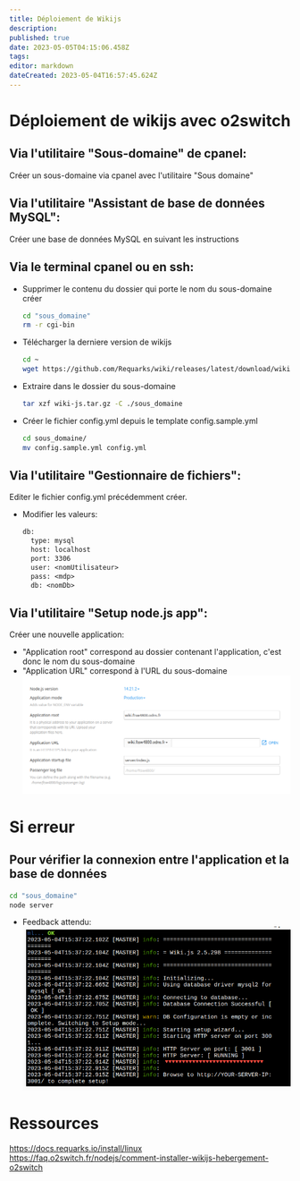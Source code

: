 ```yaml
---
title: Déploiement de Wikijs
description: 
published: true
date: 2023-05-05T04:15:06.458Z
tags: 
editor: markdown
dateCreated: 2023-05-04T16:57:45.624Z
---
```


# Déploiement de wikijs avec o2switch
## Via l'utilitaire "Sous-domaine" de cpanel:
Créer un sous-domaine via cpanel avec l'utilitaire "Sous domaine"

## Via l'utilitaire "Assistant de base de données MySQL":
Créer une base de données MySQL en suivant les instructions

## Via le terminal cpanel ou en ssh:

- Supprimer le contenu du dossier qui porte le nom du sous-domaine créer
	```sh
  cd "sous_domaine"
  rm -r cgi-bin
  ```

- Télécharger la derniere version de wikijs
  ```sh
  cd ~
  wget https://github.com/Requarks/wiki/releases/latest/download/wiki-js.tar.gz
  ```

- Extraire dans le dossier du sous-domaine
  ```sh
  tar xzf wiki-js.tar.gz -C ./sous_domaine
  ```
  
- Créer le fichier config.yml depuis le template config.sample.yml
  ```sh
  cd sous_domaine/
  mv config.sample.yml config.yml
  ```
## Via l'utilitaire "Gestionnaire de fichiers":
Editer le fichier config.yml précédemment créer.
- Modifier les valeurs:
  ```text
  db:
    type: mysql
    host: localhost
    port: 3306
    user: <nomUtilisateur>
    pass: <mdp>
    db: <nomDb>
  ```
## Via l'utilitaire "Setup node.js app":
Créer une nouvelle application:
- "Application root" correspond au dossier contenant l'application, c'est donc le nom du sous-domaine
- "Application URL" correspond à l'URL du sous-domaine
![capture_d’écran_du_2023-05-04_20-09-38.png](/capture_d’écran_du_2023-05-04_20-09-38.png)

# Si erreur
## Pour vérifier la connexion entre l'application et la base de données
```sh
cd "sous_domaine"
node server
```

- Feedback attendu:
![capture_d’écran_du_2023-05-04_20-18-36.png](/capture_d’écran_du_2023-05-04_20-18-36.png)

# Ressources
https://docs.requarks.io/install/linux
https://faq.o2switch.fr/nodejs/comment-installer-wikijs-hebergement-o2switch